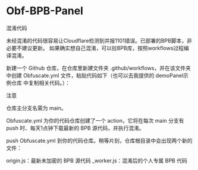 # Obf-BPB-Panel
混淆代码

未经混淆的代码很容易让Cloudflare检测到并报1101错误。已部署的BPB脚本，非必要不建议更新。
如果确实想自己混淆，可以拉BPB库，按照workflows过程编译混淆。

新建一个 Github 仓库，在仓库里新建文件夹 .github/workflows，并在该文件夹中创建 Obfuscate.yml 文件，粘贴代码如下（也可以去我提供的 demoPanel示例仓库 中复制相关代码。）：

注意

仓库主分支名需为 main。

Obfuscate.yml 为你的代码仓库创建了一个 action，它将在每次 main 分支有 push 时、每天1点钟下载最新的 BPB 源代码，并执行混淆。

push Obfuscate.yml 到你的代码仓库。稍等片刻，仓库根目录中会出现两个新的文件：

origin.js：最新未加密的 BPB 源代码
_worker.js：混淆后的个人专属 BPB 代码
